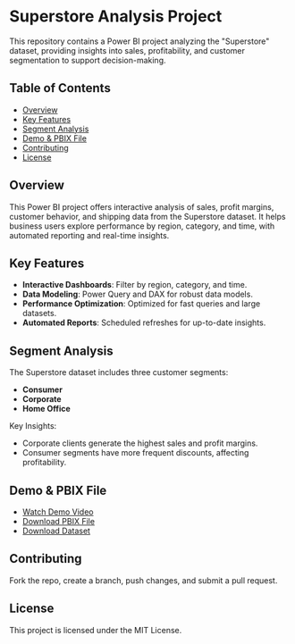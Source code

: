 # Superstore Analysis Project

This repository contains a Power BI project analyzing the "Superstore" dataset, providing insights into sales, profitability, and customer segmentation to support decision-making.

## Table of Contents

- [Overview](#overview)
- [Key Features](#key-features)
- [Segment Analysis](#segment-analysis)
- [Demo & PBIX File](#demo--pbix-file)
- [Contributing](#contributing)
- [License](#license)

## Overview

This Power BI project offers interactive analysis of sales, profit margins, customer behavior, and shipping data from the Superstore dataset. It helps business users explore performance by region, category, and time, with automated reporting and real-time insights.

## Key Features

- **Interactive Dashboards**: Filter by region, category, and time.
- **Data Modeling**: Power Query and DAX for robust data models.
- **Performance Optimization**: Optimized for fast queries and large datasets.
- **Automated Reports**: Scheduled refreshes for up-to-date insights.

## Segment Analysis

The Superstore dataset includes three customer segments:
- **Consumer**
- **Corporate**
- **Home Office**

Key Insights:
- Corporate clients generate the highest sales and profit margins.
- Consumer segments have more frequent discounts, affecting profitability.

## Demo & PBIX File

- [Watch Demo Video](https://drive.google.com/file/d/1PcNoiEJfrhCqAcbV8WTzv9Xv0c7RtxLa/view?usp=drive_link) 
- [Download PBIX File](https://drive.google.com/file/d/1KIAghcUub1FwUDC9es5azhrnvFVBc9cd/view?usp=drive_link)
- [Download Dataset](https://drive.google.com/file/d/1cjpM74VrzJdZyhcoyU9S9BlAqW2zJb-f/view?usp=drive_link)

## Contributing

Fork the repo, create a branch, push changes, and submit a pull request.

## License

This project is licensed under the MIT License.
